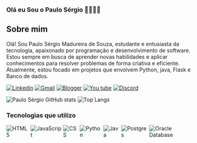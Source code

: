 ### Olá eu Sou o Paulo Sérgio 👨🏽👋🏽

## Sobre mim


Olá! Sou Paulo Sérgio Madureira de Souza, estudante e entusiasta da tecnologia, apaixonado por programação e desenvolvimento de software. Estou sempre em busca de aprender novas habilidades e aplicar conhecimentos para resolver problemas de forma criativa e eficiente. Atualmente, estou focado em projetos que envolvem Python, java, Flask e Banco de dados.

[![Linkedin](https://img.shields.io/badge/LinkedIn-0077B5?style=for-the-badge&logo=linkedin&logoColor=white)](www.linkedin.com/in/paulo-sérgio--dev)
[![Gmail](https://img.shields.io/badge/Gmail-D14836?style=for-the-badge&logo=gmail&logoColor=white)](paulo.madureira.dev@gmail.com)
[![Blogger](https://img.shields.io/badge/Blogger-FF5722?style=for-the-badge&logo=blogger&logoColor=white)](https://dev-helps.blogspot.com/)
[![You tube](https://img.shields.io/badge/YouTube-FF0000?style=for-the-badge&logo=youtube&logoColor=white)](https://www.youtube.com/@Devs_helps)
[![Discord](https://img.shields.io/badge/Discord-7289DA?style=for-the-badge&logo=discord&logoColor=white)](https://discord.gg/eBxqaEDwyG)

![Paulo Sérgio GitHub stats](https://github-readme-stats.vercel.app/api?username=PauloSergio-0&show_icons=true&theme=dark)
![Top Langs](https://github-readme-stats.vercel.app/api/top-langs/?username=PauloSergio-0&theme=dark)



### Tecnologias que utilizo

<div style="display: inline-flex; align-items: center;">
    <img align="center" alt="HTML5" src="https://img.shields.io/badge/HTML5-E34F26?style=for-the-badge&logo=html5&logoColor=white">  
    <img align="center" alt="JavaScript" src="https://img.shields.io/badge/JavaScript-F7DF1E?style=for-the-badge&logo=javascript&logoColor=black">  
    <img align="center" alt="CSS" src="https://img.shields.io/badge/CSS3-1572B6?style=for-the-badge&logo=css3&logoColor=white">  
    <img align="center" alt="Python" src="https://img.shields.io/badge/Python-14354C?style=for-the-badge&logo=python&logoColor=white">  
    <img align="center" alt="Java" src="https://img.shields.io/badge/Java-ED8B00?style=for-the-badge&logo=openjdk&logoColor=white">  
    <img align="center" alt="Postgres" src="https://img.shields.io/badge/PostgreSQL-316192?style=for-the-badge&logo=postgresql&logoColor=white"> 
    <img align="center" alt="Oracle Database" src="https://img.shields.io/badge/Oracle%20Database-F80000?style=for-the-badge&logo=oracle&logoColor=white">
</div>
